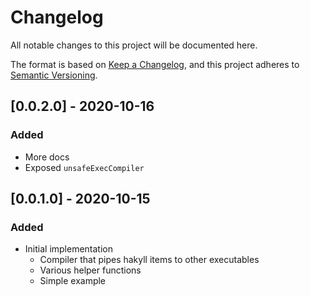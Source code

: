 # Changelog

All notable changes to this project will be documented here.

The format is based on [Keep a Changelog](https://keepachangelog.com/en/1.0.0/),
and this project adheres to [Semantic Versioning](https://semver.org/spec/v2.0.0.html).

## [0.0.2.0] - 2020-10-16
### Added
- More docs
- Exposed `unsafeExecCompiler`

## [0.0.1.0] - 2020-10-15
### Added

- Initial implementation
  - Compiler that pipes hakyll items to other executables
  - Various helper functions
  - Simple example
